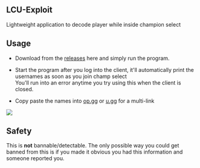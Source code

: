 ## LCU-Exploit
Lightweight application to decode player  while inside champion select

## Usage
* Download from the <a href="https://github.com/Scary777/LCU-Exploit/releases/tag/lcuexploit">releases</a> here and simply run the program.

* Start the program after you log into the client, it'll automatically print the usernames as soon as you join champ select</br>
You'll run into an error anytime you try using this when the client is closed.

* Copy paste the names into <a href="https://op.gg">op.gg</a> or <a href="https://u.gg">u.gg</a> for a multi-link

<img src="https://media.discordapp.net/attachments/987757390730522694/1074194351774760990/image.png?width=770&height=428">

## Safety

This is **not** bannable/detectable. The only possible way you could get banned from this is if you made it obvious you had this information and someone reported you. </br>
